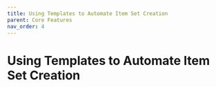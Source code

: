 ```yaml
---
title: Using Templates to Automate Item Set Creation
parent: Core Features
nav_order: 4
---
```

# Using Templates to Automate Item Set Creation